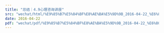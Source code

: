 ```yaml
---
title: "总结｜4.9心理咨询讲座"
src: "wechat/html/%E9%85%B7%E5%84%BF%E8%AE%BA%E5%9D%9B_2016-04-22_%E6%80%BB%E7%BB%93%EF%BD%9C4.9%E5%BF%83%E7%90%86%E5%92%A8%E8%AF%A2%E8%AE%B2%E5%BA%A7.html"
date: 2016-04-22
pdf: "wechat/pdf/%E9%85%B7%E5%84%BF%E8%AE%BA%E5%9D%9B_2016-04-22_%E6%80%BB%E7%BB%93%EF%BD%9C4.9%E5%BF%83%E7%90%86%E5%92%A8%E8%AF%A2%E8%AE%B2%E5%BA%A7.pdf"
---
```

